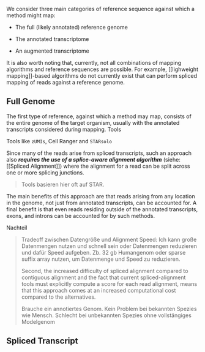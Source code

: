 

We consider three main categories of reference sequence against which a method might map:

- The full (likely annotated) reference genome
    
- The annotated transcriptome
    
- An augmented transcriptome


It is also worth noting that, currently, not all combinations of mapping algorithms and reference sequences are possible. For example, [[lighweight mapping]]-based algorithms do not currently exist that can perform spliced mapping of reads against a reference genome.


## Full Genome


The first type of reference, against which a method may map, consists of the entire genome of the target organism, usually with the annotated transcripts considered during mapping. Tools

Tools like `zUMIs`, Cell Ranger and `STARsolo` 


Since many of the reads arise from spliced transcripts, such an approach also ***requires the use of a splice-aware alignment algorithm*** (siehe: [[Spliced Alignment]]) where the alignment for a read can be split across one or more splicing junctions.
> Tools basieren hier oft auf STAR.

The main benefits of this approach are that reads arising from any location in the genome, not just from annotated transcripts, can be accounted for.
A final benefit is that even reads residing outside of the annotated transcripts, exons, and introns can be accounted for by such methods.

Nachteil
> Tradeoff zwischen Datengröße und Alignment Speed: Ich kann große Datenmengen nutzen und schnell sein oder Datenmengen reduzieren und dafür Speed aufgeben. Zb. 32 gb Humangenom oder sparse suffix array nutzen, um Datenmenge und Speed zu reduzieren.
> 
> Second, the increased difficulty of spliced alignment compared to contiguous alignment and the fact that current spliced-alignment tools must explicitly compute a score for each read alignment, means that this approach comes at an increased computational cost compared to the alternatives.
> 
> Brauche ein annotiertes Genom. Kein Problem bei bekannten Spezies wie Mensch. Schlecht bei unbekannten Spezies ohne vollstängiges Modelgenom


## Spliced Transcript

